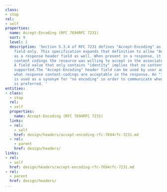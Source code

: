 ```yaml
---
class:
- stop
rel:
- self
properties:
  name: Accept-Encoding (RFC 7694RFC 7231)
  sort: 9
  level: 2
  description: 'Section 5.3.4 of RFC 7231 defines "Accept-Encoding" as a request header
    field only. This specification expands that definition to allow "Accept-Encoding"
    as a response header field as well. When present in a response, it indicates what
    content codings the resource was willing to accept in the associated request.
    A field value that only contains "identity" implies that no content codings were
    supported.The "Accept-Encoding" header field can be used by user agents to indicate
    what response content-codings are acceptable in the response. An "identity" token
    is used as a synonym for "no encoding" in order to communicate when no encoding
    is preferred. '
entities:
- class:
  - stop
  rel:
  - self
  properties:
    name: Accept-Encoding (RFC 7694RFC 7231)
  links:
  - rel:
    - self
    href: design/headers/accept-encoding-rfc-7694rfc-7231.md
  - rel:
    - parent
    href: design/headers/
links:
- rel:
  - self
  href: design/headers/accept-encoding-rfc-7694rfc-7231.md
- rel:
  - parent
  href: design/headers/
...
```

